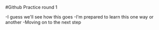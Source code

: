 #Github Practice round 1

-I guess we'll see how this goes
-I'm prepared to learn this one way or another 
-Moving on to the next step

